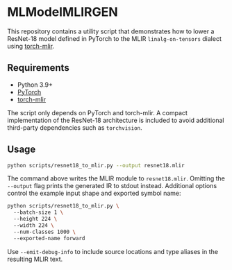 # MLModelMLIRGEN

This repository contains a utility script that demonstrates how to lower a
ResNet-18 model defined in PyTorch to the MLIR `linalg-on-tensors` dialect using
[torch-mlir](https://github.com/llvm/torch-mlir).

## Requirements

* Python 3.9+
* [PyTorch](https://pytorch.org/)
* [torch-mlir](https://github.com/llvm/torch-mlir)

The script only depends on PyTorch and torch-mlir.  A compact implementation of
the ResNet-18 architecture is included to avoid additional third-party
dependencies such as `torchvision`.

## Usage

```bash
python scripts/resnet18_to_mlir.py --output resnet18.mlir
```

The command above writes the MLIR module to `resnet18.mlir`.  Omitting the
`--output` flag prints the generated IR to stdout instead.  Additional options
control the example input shape and exported symbol name:

```bash
python scripts/resnet18_to_mlir.py \ 
  --batch-size 1 \ 
  --height 224 \ 
  --width 224 \ 
  --num-classes 1000 \ 
  --exported-name forward
```

Use `--emit-debug-info` to include source locations and type aliases in the
resulting MLIR text.
